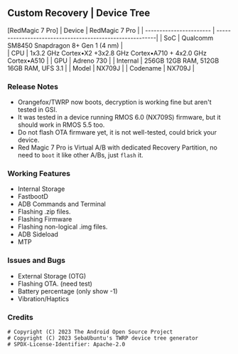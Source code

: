 ## Custom Recovery | Device Tree
[RedMagic 7 Pro]
| Device                  | RedMagic 7 Pro                                          |
| ----------------------- | ---------------------------------------------------------|
| SoC                     | Qualcomm SM8450 Snapdragon 8+ Gen 1 (4 nm)                      |      
| CPU                     | 1x3.2 GHz Cortex•X2 +3x2.8 GHz Cortex•A710 + 4x2.0 GHz Cortex•A510  |
| GPU                     | Adreno 730                                             |
| Internal                | 256GB 12GB RAM, 512GB 16GB RAM, UFS 3.1                 |
| Model                   | NX709J |
| Codename                | NX709J |

### Release Notes
* Orangefox/TWRP now boots, decryption is working fine but aren't tested in GSI.
* It was tested in a device running RMOS 6.0 (NX709S) firmware, but it should work in RMOS 5.5 too.
* Do not flash OTA firmware yet, it is not well-tested, could brick your device.
* Red Magic 7 Pro is Virtual A/B with dedicated Recovery Partition, no need to `boot` it like other A/Bs, just `flash` it.

### Working Features
* Internal Storage
* FastbootD
* ADB Commands and Terminal
* Flashing .zip files.
* Flashing Firmware
* Flashing non-logical .img files.
* ADB Sideload
* MTP

### Issues and Bugs
* External Storage (OTG)
* Flashing OTA. (need test)
* Battery percentage (only show -1)
* Vibration/Haptics

### Credits
```
# Copyright (C) 2023 The Android Open Source Project
# Copyright (C) 2023 SebaUbuntu's TWRP device tree generator
# SPDX-License-Identifier: Apache-2.0
```
